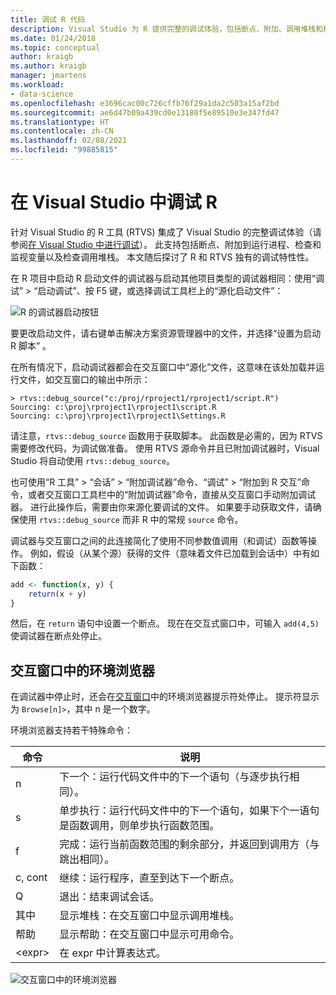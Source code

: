 ```yaml
---
title: 调试 R 代码
description: Visual Studio 为 R 提供完整的调试体验，包括断点、附加、调用堆栈和检查变量。
ms.date: 01/24/2018
ms.topic: conceptual
author: kraigb
ms.author: kraigb
manager: jmartens
ms.workload:
- data-science
ms.openlocfilehash: e3696cac00c726cffb76f29a1da2c503a15af2bd
ms.sourcegitcommit: ae6d47b09a439cd0e13180f5e89510e3e347fd47
ms.translationtype: HT
ms.contentlocale: zh-CN
ms.lasthandoff: 02/08/2021
ms.locfileid: "99885815"
---
```

# <a name="debug-r-in-visual-studio"></a>在 Visual Studio 中调试 R

针对 Visual Studio 的 R 工具 (RTVS) 集成了 Visual Studio 的完整调试体验（请参阅[在 Visual Studio 中进行调试](../debugger/debugger-feature-tour.md)）。 此支持包括断点、附加到运行进程、检查和监视变量以及检查调用堆栈。 本文随后探讨了 R 和 RTVS 独有的调试特性性。

在 R 项目中启动 R 启动文件的调试器与启动其他项目类型的调试器相同：使用“调试” > “启动调试”、按 F5 键，或选择调试工具栏上的“源化启动文件”：

![R 的调试器启动按钮](media/debugger-start-button.png)

要更改启动文件，请右键单击解决方案资源管理器中的文件，并选择“设置为启动 R 脚本”  。

在所有情况下，启动调试器都会在交互窗口中“源化”文件，这意味在该处加载并运行文件，如交互窗口的输出中所示：

```output
> rtvs::debug_source("c:/proj/rproject1/rproject1/script.R")
Sourcing: c:\proj\rproject1\rproject1\script.R
Sourcing: c:\proj\rproject1\rproject1\Settings.R
```

请注意，`rtvs::debug_source` 函数用于获取脚本。 此函数是必需的，因为 RTVS 需要修改代码，为调试做准备。 使用 RTVS 源命令并且已附加调试器时，Visual Studio 将自动使用 `rtvs::debug_source`。

也可使用“R 工具” > “会话” > “附加调试器”命令、“调试” > “附加到 R 交互”命令，或者交互窗口工具栏中的“附加调试器”命令，直接从交互窗口手动附加调试器。 进行此操作后，需要由你来源化要调试的文件。 如果要手动获取文件，请确保使用 `rtvs::debug_source` 而非 R 中的常规 `source` 命令。

调试器与交互窗口之间的此连接简化了使用不同参数值调用（和调试）函数等操作。 例如，假设（从某个源）获得的文件（意味着文件已加载到会话中）中有如下函数：

```R
add <- function(x, y) {
    return(x + y)
}
```

然后，在 `return` 语句中设置一个断点。 现在在交互式窗口中，可输入 `add(4,5)` 使调试器在断点处停止。

## <a name="environment-browser-in-the-interactive-window"></a>交互窗口中的环境浏览器

在调试器中停止时，还会在[交互窗口](interactive-repl-for-r-in-visual-studio.md)中的环境浏览器提示符处停止。 提示符显示为 `Browse[n]>`，其中 n 是一个数字。

环境浏览器支持若干特殊命令：

| 命令 | 说明 |
| --- | --- |
| n | 下一个：运行代码文件中的下一个语句（与逐步执行相同）。 |
| s | 单步执行：运行代码文件中的下一个语句，如果下个一语句是函数调用，则单步执行函数范围。 |
| f | 完成：运行当前函数范围的剩余部分，并返回到调用方（与跳出相同）。 |
| c, cont | 继续：运行程序，直至到达下一个断点。 |
| Q | 退出：结束调试会话。 |
| 其中 | 显示堆栈：在交互窗口中显示调用堆栈。 |
| 帮助 | 显示帮助：在交互窗口中显示可用命令。 |
| &lt;expr&gt; | 在 expr  中计算表达式。 |

![交互窗口中的环境浏览器](media/debugger-environment-browser.png)
